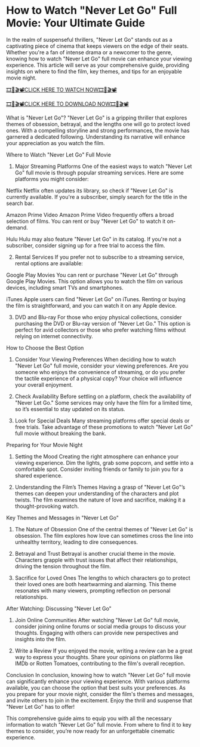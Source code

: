 # How to Watch "Never Let Go" Full Movie: Your Ultimate Guide
In the realm of suspenseful thrillers, "Never Let Go" stands out as a captivating piece of cinema that keeps viewers on the edge of their seats. Whether you're a fan of intense drama or a newcomer to the genre, knowing how to watch "Never Let Go" full movie can enhance your viewing experience. This article will serve as your comprehensive guide, providing insights on where to find the film, key themes, and tips for an enjoyable movie night.

[🎞️🎥🎬📽️CLICK HERE TO WATCH NOW🎞️🎥🎬📽️](https://cutt.ly/CeUGlpU0)

[🎞️🎥🎬📽️CLICK HERE TO DOWNLOAD NOW🎞️🎥🎬📽️](https://cutt.ly/CeUGlpU0)

What is "Never Let Go"?
"Never Let Go" is a gripping thriller that explores themes of obsession, betrayal, and the lengths one will go to protect loved ones. With a compelling storyline and strong performances, the movie has garnered a dedicated following. Understanding its narrative will enhance your appreciation as you watch the film.

Where to Watch "Never Let Go" Full Movie
1. Major Streaming Platforms
One of the easiest ways to watch "Never Let Go" full movie is through popular streaming services. Here are some platforms you might consider:

Netflix
Netflix often updates its library, so check if "Never Let Go" is currently available. If you're a subscriber, simply search for the title in the search bar.

Amazon Prime Video
Amazon Prime Video frequently offers a broad selection of films. You can rent or buy "Never Let Go" to watch it on-demand.

Hulu
Hulu may also feature "Never Let Go" in its catalog. If you're not a subscriber, consider signing up for a free trial to access the film.

2. Rental Services
If you prefer not to subscribe to a streaming service, rental options are available:

Google Play Movies
You can rent or purchase "Never Let Go" through Google Play Movies. This option allows you to watch the film on various devices, including smart TVs and smartphones.

iTunes
Apple users can find "Never Let Go" on iTunes. Renting or buying the film is straightforward, and you can watch it on any Apple device.

3. DVD and Blu-ray
For those who enjoy physical collections, consider purchasing the DVD or Blu-ray version of "Never Let Go." This option is perfect for avid collectors or those who prefer watching films without relying on internet connectivity.

How to Choose the Best Option
1. Consider Your Viewing Preferences
When deciding how to watch "Never Let Go" full movie, consider your viewing preferences. Are you someone who enjoys the convenience of streaming, or do you prefer the tactile experience of a physical copy? Your choice will influence your overall enjoyment.

2. Check Availability
Before settling on a platform, check the availability of "Never Let Go." Some services may only have the film for a limited time, so it’s essential to stay updated on its status.

3. Look for Special Deals
Many streaming platforms offer special deals or free trials. Take advantage of these promotions to watch "Never Let Go" full movie without breaking the bank.

Preparing for Your Movie Night
1. Setting the Mood
Creating the right atmosphere can enhance your viewing experience. Dim the lights, grab some popcorn, and settle into a comfortable spot. Consider inviting friends or family to join you for a shared experience.

2. Understanding the Film’s Themes
Having a grasp of "Never Let Go"’s themes can deepen your understanding of the characters and plot twists. The film examines the nature of love and sacrifice, making it a thought-provoking watch.

Key Themes and Messages in "Never Let Go"
1. The Nature of Obsession
One of the central themes of "Never Let Go" is obsession. The film explores how love can sometimes cross the line into unhealthy territory, leading to dire consequences.

2. Betrayal and Trust
Betrayal is another crucial theme in the movie. Characters grapple with trust issues that affect their relationships, driving the tension throughout the film.

3. Sacrifice for Loved Ones
The lengths to which characters go to protect their loved ones are both heartwarming and alarming. This theme resonates with many viewers, prompting reflection on personal relationships.

After Watching: Discussing "Never Let Go"
1. Join Online Communities
After watching "Never Let Go" full movie, consider joining online forums or social media groups to discuss your thoughts. Engaging with others can provide new perspectives and insights into the film.

2. Write a Review
If you enjoyed the movie, writing a review can be a great way to express your thoughts. Share your opinions on platforms like IMDb or Rotten Tomatoes, contributing to the film's overall reception.

Conclusion
In conclusion, knowing how to watch "Never Let Go" full movie can significantly enhance your viewing experience. With various platforms available, you can choose the option that best suits your preferences. As you prepare for your movie night, consider the film's themes and messages, and invite others to join in the excitement. Enjoy the thrill and suspense that "Never Let Go" has to offer!

This comprehensive guide aims to equip you with all the necessary information to watch "Never Let Go" full movie. From where to find it to key themes to consider, you’re now ready for an unforgettable cinematic experience.
